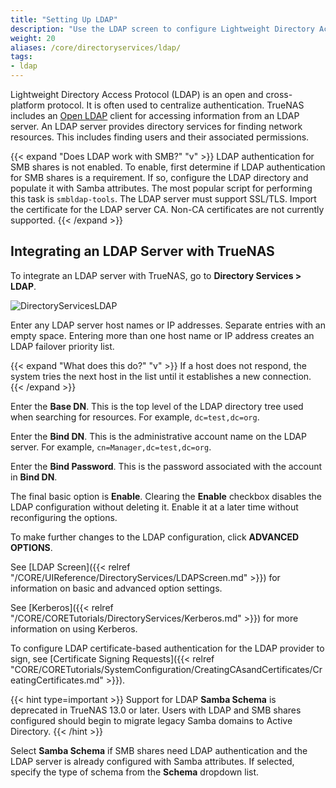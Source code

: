 ```yaml
---
title: "Setting Up LDAP"
description: "Use the LDAP screen to configure Lightweight Directory Access Protocol (LDAP) server settings on your TrueNAS."
weight: 20
aliases: /core/directoryservices/ldap/
tags:
- ldap
---
```

 
Lightweight Directory Access Protocol (LDAP) is an open and cross-platform protocol. It is often used to centralize authentication. TrueNAS includes an [Open LDAP](https://www.openldap.org/) client for accessing information from an LDAP server. An LDAP server provides directory services for finding network resources. This includes finding users and their associated permissions.

{{< expand "Does LDAP work with SMB?" "v" >}}
LDAP authentication for SMB shares is not enabled. To enable, first determine if LDAP authentication for SMB shares is a requirement. If so, configure the LDAP directory and populate it with Samba attributes. The most popular script for performing this task is `smbldap-tools`. The LDAP server must support SSL/TLS. Import the certificate for the LDAP server CA. Non-CA certificates are not currently supported.
{{< /expand >}}

## Integrating an LDAP Server with TrueNAS

To integrate an LDAP server with TrueNAS, go to **Directory Services > LDAP**.

![DirectoryServicesLDAP](/images/CORE/DirectoryServices/DirectoryServicesLDAP.png "LDAP Options")

Enter any LDAP server host names or IP addresses.
Separate entries with an empty space.
Entering more than one host name or IP address creates an LDAP failover priority list.

{{< expand "What does this do?" "v" >}}
If a host does not respond, the system tries the next host in the list until it establishes a new connection.
{{< /expand >}}

Enter the **Base DN**.
This is the top level of the LDAP directory tree used when searching for resources.
For example, `dc=test,dc=org`.

Enter the **Bind DN**.
This is the administrative account name on the LDAP server.
For example, `cn=Manager,dc=test,dc=org`.

Enter the **Bind Password**.
This is the password associated with the account in **Bind DN**.

The final basic option is **Enable**.
Clearing the **Enable** checkbox disables the LDAP configuration without deleting it. Enable it at a later time without reconfiguring the options.

To make further changes to the LDAP configuration, click **ADVANCED OPTIONS**.

See [LDAP Screen]({{< relref "/CORE/UIReference/DirectoryServices/LDAPScreen.md" >}}) for information on basic and advanced option settings.

See [Kerberos]({{< relref "/CORE/CORETutorials/DirectoryServices/Kerberos.md" >}}) for more information on using Kerberos.

To configure LDAP certificate-based authentication for the LDAP provider to sign, see [Certificate Signing Requests]({{< relref "CORE/CORETutorials/SystemConfiguration/CreatingCAsandCertificates/CreatingCertificates.md" >}}).

{{< hint type=important >}}
Support for LDAP **Samba Schema** is deprecated in TrueNAS 13.0 or later.
Users with LDAP and SMB shares configured should begin to migrate legacy Samba domains to Active Directory.
{{< /hint >}}

Select **Samba Schema** if SMB shares need LDAP authentication and the LDAP server is already configured with Samba attributes. If selected, specify the type of schema from the **Schema** dropdown list.
